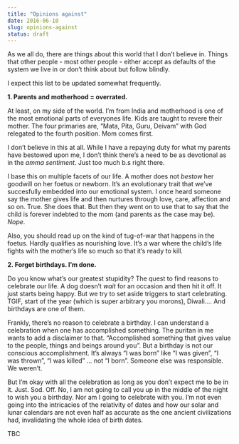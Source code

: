 ```yaml
---
title: "Opinions against"
date: 2016-06-10
slug: opinions-against
status: draft
---
```


As we all do, there are things about this world that I don’t believe in. Things that other people - most other people - either accept as defaults of the system we live in or don’t think about but follow blindly.

I expect this list to be updated somewhat frequently.

**1. Parents and motherhood = overrated.**

At least, on my side of the world. I’m from India and motherhood is one of the most emotional parts of everyones life. Kids are taught to revere their mother. The four primaries are, “Mata, Pita, Guru, Deivam” with God relegated to the fourth position. Mom comes first.

I don’t believe in this at all. While I have a repaying duty for what my parents have bestowed upon me, I don’t think there’s a need to be as devotional as in the _amma sentiment_. Just too much b.s right there.

I base this on multiple facets of our life. A mother does not _bestow_ her goodwill on her foetus or newborn. It’s an evolutionary trait that we’ve succesfully embedded into our emotional system. I once heard someone say the mother gives life and then nurtures through love, care, affection and so on. True. She does that. But then they went on to use that to say that the child is forever indebted to the mom (and parents as the case may be). _Nope_.

Also, you should read up on the kind of tug-of-war that happens in the foetus. Hardly qualifies as nourishing love. It’s a war where the child’s life fights with the mother’s life so much so that it’s ready to kill.

**2. Forget birthdays. I’m done.**

Do you know what’s our greatest stupidity? The quest to find reasons to celebrate our life. A dog doesn’t _wait_ for an occasion and then hit it off. It just starts being happy. But we try to set aside triggers to start celebrating. TGIF, start of the year (which is super arbitrary you morons), Diwali…. And birthdays are one of them.

Frankly, there’s no reason to celebrate a birthday. I can understand a celebration when one has accomplished something. The puritan in me wants to add a disclaimer to that. “Accomplished something that gives value to the people, things and beings around you”. But a birthday is not our conscious accomplishment. It’s always “I was born” like “I was given”, “I was thrown”, “I was killed” … not “I born”. Someone else was responsible. We weren’t.

But I’m okay with all the celebration as long as you don’t expect me to be in it. Just. Sod. Off. No, I am not going to call you up in the middle of the night to wish you a birthday. Nor am I going to celebrate with you. I’m not even going into the intricacies of the relativity of dates and how our solar and lunar calendars are not even half as accurate as the one ancient civilizations had, invalidating the whole idea of birth dates.

TBC
